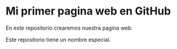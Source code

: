 # Mi primer pagina web en GitHub

En este repositorio crearemos nuestra pagina web.

Este repositorio tiene un nombre especial.